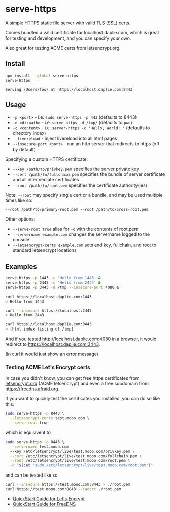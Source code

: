 serve-https
===========

A simple HTTPS static file server with valid TLS (SSL) certs.

Comes bundled a valid certificate for localhost.daplie.com,
which is great for testing and development, and you can specify your own.

Also great for testing ACME certs from letsencrypt.org.

Install
-------

```bash
npm install --global serve-https
serve-https
```

```
Serving /Users/foo/ at https://localhost.daplie.com:8443
```

Usage
-----

* `-p <port>` - i.e. `sudo serve-https -p 443` (defaults to 8443)
* `-d <dirpath>` - i.e. `serve-https -d /tmp/` (defaults to `pwd`)
* `-c <content>` - i.e. `server-https -c 'Hello, World! '` (defaults to directory index)
* `--livereload` - inject livereload into all html pages
* `--insecure-port <port>` - run an http server that redirects to https (off by default)

Specifying a custom HTTPS certificate:

* `--key /path/to/privkey.pem` specifies the server private key
* `--cert /path/to/fullchain.pem` specifies the bundle of server certificate and all intermediate certificates
* `--root /path/to/root.pem` specifies the certificate authority(ies)

Note: `--root` may specify single cert or a bundle, and may be used multiple times like so:

```
--root /path/to/primary-root.pem --root /path/to/cross-root.pem
```

Other options:

* `--serve-root true` alias for `-c` with the contents of root.pem
* `--servername example.com` changes the servername logged to the console
* `--letsencrypt-certs example.com` sets and key, fullchain, and root to standard letsencrypt locations

Examples
--------

```bash
serve-https -p 1443 -c 'Hello from 1443' &
serve-https -p 2443 -c 'Hello from 2443' &
serve-https -p 3443 -d /tmp --insecure-port 4080 &

curl https://localhost.daplie.com:1443
> Hello from 1443

curl --insecure https://localhost:2443
> Hello from 2443

curl https://localhost.daplie.com:3443
> [html index listing of /tmp]
```

And if you tested <http://localhost.daplie.com:4080> in a browser,
it would redirect to <https://localhost.daplie.com:3443>.

(in curl it would just show an error message)

### Testing ACME Let's Encrypt certs

In case you didn't know, you can get free https certificates from
[letsencrypt.org](https://letsencrypt.org)
(ACME letsencrypt)
and even a free subdomain from <https://freedns.afraid.org>.

If you want to quickly test the certificates you installed,
you can do so like this:

```bash
sudo serve-https -p 8443 \
  --letsencrypt-certs test.mooo.com \
  --serve-root true
```

which is equilavent to

```bash
sudo serve-https -p 8443 \
  --servername test.mooo.com
  --key /etc/letsencrypt/live/test.mooo.com/privkey.pem \
  --cert /etc/letsencrypt/live/test.mooo.com/fullchain.pem \
  --root /etc/letsencrypt/live/test.mooo.com/root.pem \
  -c "$(cat 'sudo /etc/letsencrypt/live/test.mooo.com/root.pem')"
```

and can be tested like so

```bash
curl --insecure https://test.mooo.com:8443 > ./root.pem
curl https://test.mooo.com:8843 --cacert ./root.pem
```

* [QuickStart Guide for Let's Encrypt](https://coolaj86.com/articles/lets-encrypt-on-raspberry-pi/)
* [QuickStart Guide for FreeDNS](https://coolaj86.com/articles/free-dns-hosting-with-freedns-afraid-org.html)
